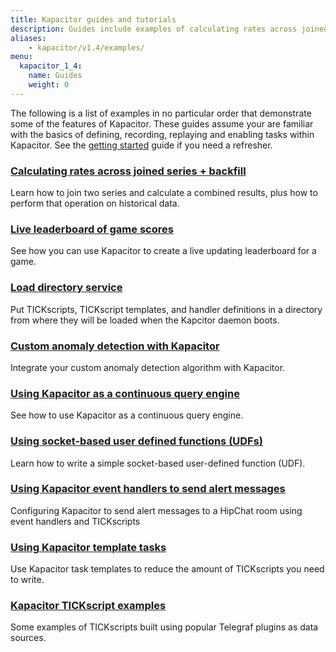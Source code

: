 ```yaml
---
title: Kapacitor guides and tutorials
description: Guides include examples of calculating rates across joined series + backfill, a live leaderboard of game scores, loading directories during Kapacitor booting, and custom anomaly detection.
aliases:
    - kapacitor/v1.4/examples/
menu:
  kapacitor_1_4:
    name: Guides
    weight: 0
---
```


The following is a list of examples in no particular order that demonstrate some of the features of Kapacitor.
These guides assume your are familiar with the basics of defining, recording, replaying and enabling tasks within Kapacitor.
See the [getting started](/kapacitor/v1.4/introduction/getting-started/) guide if you need a refresher.

### [Calculating rates across joined series + backfill](/kapacitor/v1.4/guides/join_backfill/)

Learn how to join two series and calculate a combined results, plus how to perform that operation on historical data.

### [Live leaderboard of game scores](/kapacitor/v1.4/guides/live_leaderboard/)

See how you can use Kapacitor to create a live updating leaderboard for a game.

### [Load directory service](/kapacitor/v1.4/guides/load_directory/)

Put TICKscripts, TICKscript templates, and handler definitions in a directory
from where they will be loaded when the Kapcitor daemon boots.

### [Custom anomaly detection with Kapacitor](/kapacitor/v1.4/guides/anomaly_detection/)

Integrate your custom anomaly detection algorithm with Kapacitor.

### [Using Kapacitor as a continuous query engine](/kapacitor/v1.4/guides/continuous_queries/)

See how to use Kapacitor as a continuous query engine.

### [Using socket-based user defined functions (UDFs)](/kapacitor/v1.4/guides/socket_udf/)

Learn how to write a simple socket-based user-defined function (UDF).

### [Using Kapacitor event handlers to send alert messages](/kapacitor/v1.4/guides/event-handler-setup/)

Configuring Kapacitor to send alert messages to a HipChat room using event handlers and TICKscripts

### [Using Kapacitor template tasks](/kapacitor/v1.4/guides/template_tasks/)

Use Kapacitor task templates to reduce the amount of TICKscripts you need to write.

### [Kapacitor TICKscript examples](/kapacitor/v1.4/guides/reference_scripts/)

Some examples of TICKscripts built using popular Telegraf plugins as data sources.
